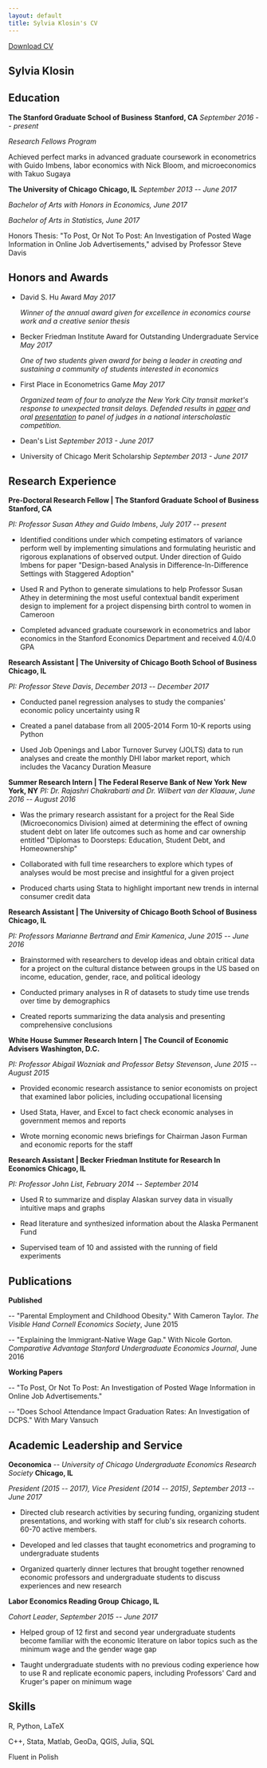 ```yaml
---
layout: default
title: Sylvia Klosin's CV 
---
```

<a href="Klosin_CV_website.pdf" class="download" color= "blue" title="Download CV as PDF">Download CV</a>

## Sylvia Klosin

## Education 
**The Stanford Graduate School of Business**     **Stanford, CA** *September 2016 -- present*

*Research Fellows Program*    

Achieved perfect marks in advanced graduate coursework in econometrics with Guido Imbens, labor economics with Nick Bloom, and microeconomics with Takuo Sugaya

**The University of Chicago**     **Chicago, IL** *September 2013 -- June 2017*

*Bachelor of Arts with Honors in Economics, June 2017*    

*Bachelor of Arts in Statistics, June 2017*

Honors Thesis: "To Post, Or Not To Post: An Investigation of Posted Wage Information in Online Job Advertisements," advised by Professor Steve Davis

## Honors and Awards 

-   David S. Hu Award *May 2017*

    *Winner of the annual award given for excellence in economics course
    work and a creative senior thesis*

-   Becker Friedman Institute Award for Outstanding Undergraduate
    Service *May 2017*
    
    *One of two students given award for being a leader in creating and
    sustaining a community of students interested in economics*

-   First Place in Econometrics Game *May 2017*

    *Organized team of four to analyze the New York City transit
    market's response to unexpected transit delays. Defended results in
    <a href="2019-year-williamsburg.pdf" class="download" color= "blue" title="paper">paper</a> and oral <a href="team-3-presentation.pdf" class="download" color= "blue" title="presentation">presentation</a> to panel of judges in a national
    interscholastic competition.*

-   Dean's List *September 2013 - June 2017*

-   University of Chicago Merit Scholarship *September 2013 - June 2017*

## Research Experience 
**Pre-Doctoral Research Fellow \| The Stanford Graduate School of Business**     **Stanford, CA**

  *PI: Professor Susan Athey and Guido Imbens*,     *July 2017 -- present*

-   Identified conditions under which competing estimators of variance
    perform well by implementing simulations and formulating heuristic and
    rigorous explanations of observed output. Under direction of Guido
    Imbens for paper "Design-based Analysis in Difference-In-Difference
    Settings with Staggered Adoption"

-   Used R and Python to generate simulations to help Professor Susan Athey
    in determining the most useful contextual bandit experiment design to
    implement for a project dispensing birth control to women in Cameroon

-   Completed advanced graduate coursework in econometrics and labor
    economics in the Stanford Economics Department and received 4.0/4.0 GPA

  **Research Assistant \| The University of Chicago Booth School of Business**     **Chicago, IL**

  *PI: Professor Steve Davis*,     *December 2013 -- December 2017*

-   Conducted panel regression analyses to study the companies' economic
    policy uncertainty using R

-   Created a panel database from all 2005-2014 Form 10-K reports using Python

-   Used Job Openings and Labor Turnover Survey (JOLTS) data to run analyses
    and create the monthly DHI labor market report, which includes the
    Vacancy Duration Measure

  **Summer Research Intern \| The Federal Reserve Bank of New York**     **New York, NY**
  *PI: Dr. Rajashri Chakrabarti and Dr. Wilbert van der Klaauw*,     *June 2016 -- August 2016*

-   Was the primary research assistant for a project for the Real Side
    (Microeconomics Division) aimed at determining the effect of owning
    student debt on later life outcomes such as home and car ownership
    entitled "Diplomas to Doorsteps: Education, Student Debt, and
    Homeownership"

-   Collaborated with full time researchers to explore which types of
    analyses would be most precise and insightful for a given project

-   Produced charts using Stata to highlight important new trends in
    internal consumer credit data

  **Research Assistant \| The University of Chicago Booth School of Business**     **Chicago, IL**
 
  *PI: Professors Marianne Bertrand and Emir Kamenica*,     *June 2015 -- June 2016*

-   Brainstormed with researchers to develop ideas and obtain critical data
    for a project on the cultural distance between groups in the US based on
    income, education, gender, race, and political ideology

-   Conducted primary analyses in R of datasets to study time use trends
    over time by demographics

-   Created reports summarizing the data analysis and presenting
    comprehensive conclusions

  **White House Summer Research Intern \| The Council of Economic Advisers**     **Washington, D.C.**

  *PI: Professor Abigail Wozniak and Professor Betsy Stevenson*,     *June 2015 -- August 2015*

-   Provided economic research assistance to senior economists on project
    that examined labor policies, including occupational licensing

-   Used Stata, Haver, and Excel to fact check economic analyses in
    government memos and reports

-   Wrote morning economic news briefings for Chairman Jason Furman and
economic reports for the staff

  **Research Assistant \| Becker Friedman Institute for Research In Economics**     **Chicago, IL**

  *PI: Professor John List*,     *February 2014 -- September 2014*

-   Used R to summarize and display Alaskan survey data in visually
    intuitive maps and graphs

-   Read literature and synthesized information about the Alaska Permanent Fund

-   Supervised team of 10 and assisted with the running of field experiments

## Publications

**Published**

-- "Parental Employment and Childhood Obesity." With Cameron Taylor.
*The Visible Hand Cornell Economics Society*, June 2015

-- "Explaining the Immigrant-Native Wage Gap." With Nicole Gorton.
*Comparative Advantage Stanford Undergraduate Economics Journal*, June
2016

**Working Papers**

-- "To Post, Or Not To Post: An Investigation of Posted Wage Information
in Online Job Advertisements."

-- "Does School Attendance Impact Graduation Rates: An Investigation of
DCPS." With Mary Vansuch

## Academic Leadership and Service

  **Oeconomica** -- *University of Chicago Undergraduate Economics Research Society*     **Chicago, IL**
 
  *President (2015 -- 2017), Vice President (2014 -- 2015)*,     *September 2013 -- June 2017*

-   Directed club research activities by securing funding, organizing
    student presentations, and working with staff for club's six research
    cohorts. 60-70 active members.

-   Developed and led classes that taught econometrics and programing to
    undergraduate students

-   Organized quarterly dinner lectures that brought together renowned
    economic professors and undergraduate students to discuss experiences
    and new research

  **Labor Economics Reading Group**     **Chicago, IL**
  
  *Cohort Leader*,     *September 2015 -- June 2017*

-   Helped group of 12 first and second year undergraduate students become
    familiar with the economic literature on labor topics such as the
    minimum wage and the gender wage gap

-   Taught undergraduate students with no previous coding experience how to
    use R and replicate economic papers, including Professors' Card and
    Kruger's paper on minimum wage

## Skills

R, Python, LaTeX

C++, Stata, Matlab, GeoDa, QGIS, Julia, SQL

Fluent in Polish
